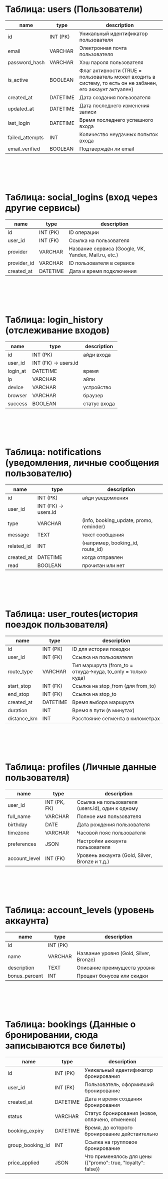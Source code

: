 <br><br>

# Таблица: users (Пользователи)

name           | type      | description
---------------|-----------|------------------------------------------
id             | INT (PK)  | Уникальный идентификатор пользователя
email    | VARCHAR   | Электронная почта пользователя
password_hash  | VARCHAR   | Хэш пароля пользователя
is_active      | BOOLEAN   | Флаг активности (TRUE = пользователь может входить в систему, то есть он не забанен, его аккаунт актуален)
created_at     | DATETIME      | Дата создания пользователя
updated_at     | DATETIME      | Дата последнего изменения записи
last_login     | DATETIME  | Время последнего успешного входа
failed_attempts| INT       | Количество неудачных попыток входа
email_verified | BOOLEAN   | Подтверждён ли email

<br><br><br><br>

# Таблица: social_logins (вход через другие сервисы)
name           | type      | description
---------------|-----------|------------------------------------------
id             | INT (PK) | ID операции
user_id        | INT (FK) | Ссылка на пользователя
provider       | VARCHAR  | Название сервиса (Google, VK, Yandex, Mail.ru, etc.)
provider_id    | VARCHAR  | ID пользователя в сервисе
created_at     | DATETIME | Дата и время подключения

<br><br><br><br>

# Таблица: login_history (отслеживание входов)
name           | type      | description
---------------|-----------|------------------------------------------
id        | INT (PK)    | айди входа
user_id   | INT (FK) → users.id
login_at  | DATETIME    | время
ip        | VARCHAR     | айпи
device    | VARCHAR     | устройство
browser   | VARCHAR     | браузер
success   | BOOLEAN     | статус входа

<br><br><br><br>

# Таблица: notifications (уведомления, личные сообщения пользователю)
name           | type      | description
---------------|-----------|------------------------------------------
id           | INT (PK) | айди уведомления
user_id      | INT (FK) → users.id
type         | VARCHAR  | (info, booking_update, promo, reminder)
message      | TEXT     | текст сообщения
related_id   | INT      | (например, booking_id, route_id)
created_at   | DATETIME | когда отправлен
read         | BOOLEAN  | прочитан или нет

<br><br><br><br>

# Таблица: user_routes(история поездок пользователя)
name  | type      | description
------|-----------|-----------------------------------
id    | INT (PK)  | ID для истории поездки
user_id      | INT (FK)  | Ссылка на пользователя
route_type   | VARCHAR   | Тип маршрута (from_to = откуда→куда, to_only = только куда)
start_stop   | INT (FK)  | Ссылка на stop_from (для from_to)
end_stop     | INT (FK)  | Ссылка на stop_to
created_at   | DATETIME  | Время выбора маршрута
duration     | INT       | Время в пути (в минутах)
distance_km  | INT       | Расстояние сегмента в километрах

<br><br><br><br>

# Таблица: profiles (Личные данные пользователя)
name       | type       | description
-----------|------------|--------------------------------------
user_id    | INT (PK, FK)| Ссылка на пользователя (users.id), один к одному
full_name  | VARCHAR    | Полное имя пользователя
birthday   | DATE       | Дата рождения пользователя
timezone   | VARCHAR    | Часовой пояс пользователя
preferences| JSON       | Настройки аккаунта пользователя 
account_level | INT (FK)| Уровень аккаунта (Gold, Silver, Bronze и т.д.)

<br><br><br><br>

# Таблица: account_levels (уровень аккаунта)
name  | type      | description
------|-----------|-----------------------------------
id            | INT (PK)  |
name          | VARCHAR   | Название уровня (Gold, Silver, Bronze)
description   | TEXT      | Описание преимуществ уровня
bonus_percent | INT       | Процент бонусов или скидки




<br><br><br><br>

# Таблица: bookings (Данные о бронировании, сюда записываются все билеты)
name             | type      | description
-----------------|-----------|-----------------------------------------
id   | INT (PK)  | Уникальный идентификатор бронирования
user_id          | INT (FK)  | Пользователь, оформивший бронирование
created_at       | DATETIME  | Дата и время создания бронирования
status           | VARCHAR   | Статус бронирования (новое, оплачено, отменено)
booking_expiry   | DATETIME  | Время, до которого бронирование действительно
group_booking_id | INT       | Ссылка на групповое бронирование
price_applied    | JSON      | Что применялось для цены ({"promo": true, "loyalty": false})

<br><br><br><br>

# Таблица: booking_pricing (финансовая часть брони)
name             | type      | description
-----------------|-----------|-----------------------------------------
id               | INT (PK)  | Уникальный идентификатор записи
booking_id       | INT (FK)  | Ссылка на бронирование (bookings.id)
base_price       | DECIMAL   | Базовая стоимость
discount_amount  | DECIMAL   | Скидка (в абсолютном значении)
final_price      | DECIMAL   | Итоговая сумма после скидок
currency         | VARCHAR   | Валюта (RUB, USD и т.п.)

<br><br><br><br>

# Таблица: booking_details (детали по билетам)
name             | type      | description
-----------------|-----------|-----------------------------------------
id               | INT (PK)  |
booking_id       | INT (FK)  | Ссылка на бронирование (bookings.id)
seat_class       | VARCHAR   | Класс билета (эконом, бизнес, первый)
luggage_info     | TEXT      | Информация о багаже

<br><br><br><br>

# Таблица: rewards (объединение промокодов и лояльности)
name                | type       | description                                          
--------------------|------------|------------------------------------
id                  | INT (PK)   | Уникальный идентификатор награды                     
type                | ENUM       | Тип награды: `promo` или `loyalty`                   
name                | VARCHAR    | Название награды                                     
description         | TEXT       | Описание награды                                     
created_at          | DATETIME   | Дата и время создания                                
updated_at          | DATETIME   | Дата и время последнего обновления   

<br><br><br><br>

# Таблица: promo_rewards
name                | type       | description                                          
--------------------|------------|---------------------------------------
id                  | INT (PK)   | Уникальный идентификатор промо-награды               
reward_id           | INT (FK)   | Ссылка на rewards.id                                 
coupon_code         | VARCHAR    | Промокод                                             
valid_until         | DATETIME   | Срок действия промо-награды                          
usage_limit         | INT        | Лимит использования                                  

<br><br><br><br>

# loyalty_rewards
name                | type       | description                                         
--------------------|------------|---------------------------------------------
id                  | INT (PK)   | Уникальный идентификатор награды лояльности          
reward_id           | INT (FK)   | Ссылка на rewards.id                                 
earn_rate           | DECIMAL    | Коэффициент начисления баллов                        
redeem_rate         | DECIMAL    | Коэффициент списания баллов                          
min_points_required | INT        | Минимальное количество баллов для использования      

<br><br><br><br>

# user_loyalty_balance
name                | type       | description                                          
--------------------|------------|------------------------------------
id                  | INT (PK)   | Уникальный идентификатор записи                      
user_id             | INT (FK)   | Ссылка на пользователя (users.id)                   
points_balance      | INT        | Текущий баланс баллов                                
last_updated        | DATETIME   | Дата последнего обновления                           

<br><br><br><br>



# Таблица: bookings_history (История изменений бронирования)
name        | type      | description
------------|-----------|-----------------------------------------
booking_id      | INT (FK)  | Ссылка на бронирование (bookings.id)
changed_at      | DATETIME  | Время изменения
changed_by      | INT (FK)  | Кто сделал изменение (user_id)
change_type     | VARCHAR   | Тип изменения (создание, изменение, отмена)
old_status      | VARCHAR   | Старый статус
new_status      | VARCHAR   | Новый статус

<br><br><br><br>

# Таблица: tickets (данные билетов бронирования)
name           | type      | description
---------------|-----------|------------------------------------------
id             | INT (PK)  | Уникальный идентификатор билета
booking_id     | INT (FK)  | Ссылка на бронирование (bookings.id)
passenger_name | VARCHAR   | Имя пассажира
seat_number    | VARCHAR   | Номер места (если применимо)
issued_at      | DATE      | Дата выдачи билета
schedule_id    | INT (FK)  | ID маршрута

<br><br><br><br>

# Таблица: payments (Оплата билетов)
name        | type      | description
------------|-----------|-----------------------------------------
id          | INT (PK)  | Уникальный идентификатор платежа
booking_id  | INT (FK)  | Ссылка на бронирование (bookings.id)
amount      | DECIMAL | Сумма платежа в минимальных единицах (например, копейки)
status      | VARCHAR   | Статус платежа (ожидается, успешен, отклонен)
paid_at     | DATE      | Дата и время оплаты
payment_method  | VARCHAR   | Метод оплаты (карта, кошелёк, бонусы)
currency        | VARCHAR   | Валюта платежа (например, RUB, USD)
refund_status   | VARCHAR   | возврат (pending, completed, failed).
transaction_id  | VARCHAR   | ID платежа в системе.
payment_gateway | VARCHAR   | через какую систему прошёл платёж (Stripe, PayPal, Яндекс и т.п.).
loyalty_points_used | INT   | сколько бонусных баллов применил пользователь.
created_at |  DATETIME  | Момент создания записи
updated_at |  DATETIME  | Момент обновления записи

<br><br><br><br>

# Таблица: user_files (Оплата билетов)
name        | type      | description
------------|-----------|-----------------------------------------
id |(PK)|
user_id |(FK → users.id)|
booking_id |(FK → bookings.id, NULLABLE)| — если файл относится к бронированию
review_id |(FK → reviews.id, NULLABLE)| — если файл относится к отзыву
file_url |(TEXT)| — путь до файла (S3, локально и т.п.)
file_type |(VARCHAR)| — image, pdf, doc
uploaded_at |(TIMESTAMP, DEFAULT now())|

<br><br><br><br>

# Таблица: providers (Данные перевозчика)
name         | type      | description
-------------|-----------|------------------------------------------
id           | INT (PK)  | Уникальный идентификатор перевозчика
name         | VARCHAR   | Название транспортной компании
contact_info | VARCHAR   | Контактная информация (телефон, email)

<br><br><br><br>

# Таблица: routes (Маршруты)
name         | type      | description
-------------|-----------|------------------------------------------
id           | INT (PK)  | Уникальный идентификатор маршрута
provider_id  | INT (FK)  | Ссылка на перевозчика (providers.id)
name         | VARCHAR   | Название маршрута (например: Москва–СПб)

<br><br><br><br>

# Таблица: stops (Остановки у маршрута: конечная и начальная точка сегмента)
name      | type    | description
----------|---------|-----------------------------------
id        | INT (PK)| Уникальный идентификатор остановки
name      | VARCHAR | Название остановки
latitude  | VARCHAR | Географическая широта
longitude | VARCHAR | Географическая долгота

<br><br><br><br>

# Таблица: segments (Сегменты для маршрута)
name         | type      | description
-------------|-----------|------------------------------------------
id           | INT (PK)  | Уникальный идентификатор сегмента маршрута
route_id     | INT (FK)  | Ссылка на маршрут (routes.id)
stop_from_id | INT (FK)  | Начальная остановка (stops.id)
stop_to_id   | INT (FK)  | Конечная остановка (stops.id)
duration     | INT       | Время в пути (в минутах)
distance_km  | INT       | Расстояние сегмента в километрах

<br><br><br><br>

# Таблица: segment_transport (конкретная информация о перевозчике, транспорте и стоимости сегмента)
name           | type      | description
------------   |-----------|-----------------------------------------
id             | INT (PK)  | ID сегмента
segment_id     | INT (FK) → segments.id
provider_id    | INT (FK) → providers.id
transport_type | VARCHAR   | Тип транспорта
price          | INT       | Цена сегмента маршрута
distance_actual    | INT   | оставшаяся дистанция сегмента маршрута
duration_actual   | INT    | оставшееся время поездки для сегмента маршрута
segment_status | VARCHAR   | статус сегмента (активный, отменённый, задержан).

<br><br><br><br>

# Таблица: schedules (таблица, соединяющая разные сегменты маршрута)
name           | type      | description
---------------|-----------|------------------------------------------
id             | INT (PK)  | Уникальный идентификатор записи расписания
segment_id     | INT (FK)  | Ссылка на сегмент маршрута (segments.id)
departure_time | DATETIME  | Время отправления
arrival_time   | DATETIME  | Время прибытия

<br><br><br><br>

# Таблица: audit_logs (отслеживания действий в системе (важно для безопасности, админки и расследований))
name           | type      | description
---------------|-----------|------------------------------------------
id (PK) |
user_id |(FK → users.id) |— кто совершил действие
action |(VARCHAR) | — какое действие (создал бронирование, изменил, отменил и т.п.)
entity_type| (VARCHAR)| — над какой сущностью (booking, payment, route)
entity_id |(INT)| — ID сущности
timestamp| DATETIME |
ip_address| (VARCHAR)| — IP
device_info| (VARCHAR)| — устройство / браузер

<br><br><br><br>

# Таблица: route_reviews (отзывы на маршруты)
name           | type      | description
---------------|-----------|------------------------------------------
id             | INT (PK)  | ID отзыва
route_id       | INT (FK) → routes.id
user_id        | INT (FK) → users.id
rating         | INT       | Рейтинг маршрута
review         | TEXT      | Комментарий отзыва
created_at     | DATETIME  | дата создания отзыва

# Таблица review_files (медиа для отзывов)
name           | type      | description
---------------|-----------|----------------------------------
id           | INT (PK)    | Уникальный идентификатор файла          
review_id    | INT (FK)    | Ссылка на отзыв                         
file_url     | TEXT        | Путь к файлу                             
file_type    | VARCHAR     | Тип файла (image, pdf, doc)             
uploaded_at  | TIMESTAMP   | Дата загрузки                            

